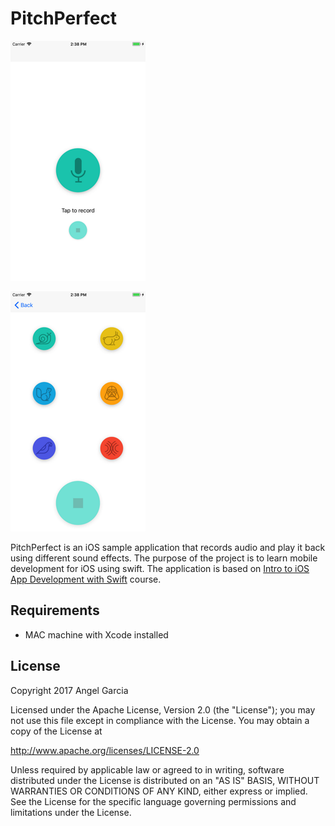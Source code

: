 # PitchPerfect


![Scheme](/screenshots/SimulatorScreenShot-iPhone8Plus-2017-10-27at14.38.12.png)

![Scheme](/screenshots/SimulatorScreenShot-iPhone8Plus-2017-10-27at14.38.21.png)


PitchPerfect is an iOS sample application that records audio and play it back using different sound effects.
The purpose of the project is to learn mobile development for iOS using swift.
The application is based on [Intro to iOS App Development with Swift](https://www.udacity.com/course/intro-to-ios-app-development-with-swift--ud585) course.


## Requirements
- MAC machine with Xcode installed



## License

Copyright 2017 Angel Garcia

Licensed under the Apache License, Version 2.0 (the "License"); you may not use this file except in compliance with the License. You may obtain a copy of the License at

http://www.apache.org/licenses/LICENSE-2.0

Unless required by applicable law or agreed to in writing, software distributed under the License is distributed on an "AS IS" BASIS, WITHOUT WARRANTIES OR CONDITIONS OF ANY KIND, either express or implied. See the License for the specific language governing permissions and limitations under the License.

